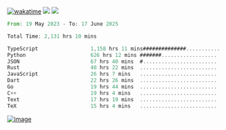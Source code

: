 [![wakatime](https://wakatime.com/badge/user/00eead22-fb14-4dd0-ab8a-3625cafbd50d.svg)](https://wakatime.com/@00eead22-fb14-4dd0-ab8a-3625cafbd50d)
![](https://komarev.com/ghpvc/?username=flatypus)
![](https://pixel.flatypus.me/flatypus?type=tracker)
<!--START_SECTION:waka-->

```rust
From: 19 May 2023 - To: 17 June 2025

Total Time: 2,131 hrs 10 mins

TypeScript                 1,158 hrs 11 mins##############...........   54.04 %
Python                     626 hrs 12 mins #######..................   29.22 %
JSON                       67 hrs 40 mins  #........................   03.16 %
Rust                       40 hrs 22 mins  .........................   01.88 %
JavaScript                 26 hrs 7 mins   .........................   01.22 %
Dart                       22 hrs 26 mins  .........................   01.05 %
Go                         19 hrs 44 mins  .........................   00.92 %
C++                        19 hrs 4 mins   .........................   00.89 %
Text                       17 hrs 19 mins  .........................   00.81 %
TeX                        15 hrs 4 mins   .........................   00.70 %
```

<!--END_SECTION:waka-->
[<img alt="image" src="https://github.com/flatypus/flatypus/assets/68029599/0a302dc1-501c-43a0-ae8d-37ec4817f3bd">](https://flatypus.me)

